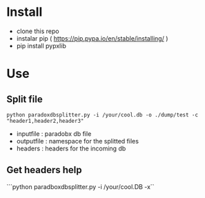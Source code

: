 # Install

- clone this repo
- instalar pip ( https://pip.pypa.io/en/stable/installing/ )
- pip install pypxlib

# Use


## Split file

```python paradoxdbsplitter.py -i /your/cool.db -o ./dump/test -c "header1,header2,header3"```

- inputfile : paradobx db file
- outputfile : namespace for the splitted files
- headers : headers for the incoming db

## Get headers help

```python paradboxdbsplitter.py -i /your/cool.DB -x``
